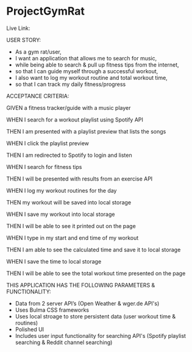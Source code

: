 # ProjectGymRat

Live Link: 

USER STORY: 
  * As a gym rat/user, 
  * I want an application that allows me to search for music,
  * while being able to search & pull up fitness tips from the internet,
  * so that I can guide myself through a successful workout,
  * I also want to log my workout routine and total workout time,
  * so that I can track my daily fitness/progress
 
ACCEPTANCE CRITERIA:

GIVEN a fitness tracker/guide with a music player

WHEN I search for a workout playlist using Spotify API

THEN I am presented with a playlist preview that lists the songs

WHEN I click the playlist preview

THEN I am redirected to Spotify to login and listen

WHEN I search for fitness tips

THEN I will be presented with results from an exercise API

WHEN I log my workout routines for the day

THEN my workout will be saved into local storage

WHEN I save my workout into local storage

THEN I will be able to see it printed out on the page

WHEN I type in my start and end time of my workout

THEN I am able to see the calculated time and save it to local storage

WHEN I save the time to local storage

THEN I will be able to see the total workout time presented on the page

THIS APPLICATION HAS THE FOLLOWING PARAMETERS & FUNCTIONALITY:
   * Data from 2 server API’s (Open Weather & wger.de API's)
   * Uses Bulma CSS frameworks
   * Uses local stroage to store persistent data (user workout time & routines)
   * Polished UI
   * Includes user input functionality for searching API's (Spotify playlist searching & Reddit channel searching) 
